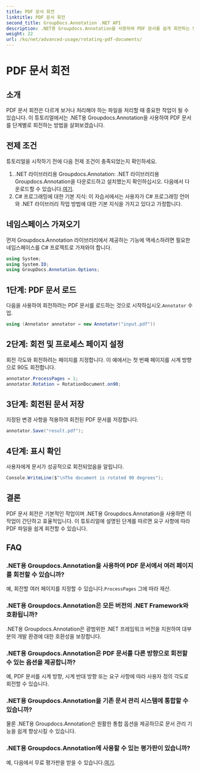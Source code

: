 ```yaml
---
title: PDF 문서 회전
linktitle: PDF 문서 회전
second_title: GroupDocs.Annotation .NET API
description: .NET용 Groupdocs.Annotation을 사용하여 PDF 문서를 쉽게 회전하는 방법을 알아보세요. 문서 관리 효율성을 향상시킵니다.
weight: 22
url: /ko/net/advanced-usage/rotating-pdf-documents/
---
```


# PDF 문서 회전

## 소개
PDF 문서 회전은 다르게 보거나 처리해야 하는 파일을 처리할 때 중요한 작업이 될 수 있습니다. 이 튜토리얼에서는 .NET용 Groupdocs.Annotation을 사용하여 PDF 문서를 단계별로 회전하는 방법을 살펴보겠습니다.
## 전제 조건
튜토리얼을 시작하기 전에 다음 전제 조건이 충족되었는지 확인하세요.
1.  .NET 라이브러리용 Groupdocs.Annotation: .NET 라이브러리용 Groupdocs.Annotation을 다운로드하고 설치했는지 확인하십시오. 다음에서 다운로드할 수 있습니다.[여기](https://releases.groupdocs.com/annotation/net/).
2. C# 프로그래밍에 대한 기본 지식: 이 자습서에서는 사용자가 C# 프로그래밍 언어와 .NET 라이브러리 작업 방법에 대한 기본 지식을 가지고 있다고 가정합니다.

## 네임스페이스 가져오기
먼저 Groupdocs.Annotation 라이브러리에서 제공하는 기능에 액세스하려면 필요한 네임스페이스를 C# 프로젝트로 가져와야 합니다.
```csharp
using System;
using System.IO;
using GroupDocs.Annotation.Options;
```
## 1단계: PDF 문서 로드
 다음을 사용하여 회전하려는 PDF 문서를 로드하는 것으로 시작하십시오.`Annotator` 수업.
```csharp
using (Annotator annotator = new Annotator("input.pdf"))
```
## 2단계: 회전 및 프로세스 페이지 설정
회전 각도와 회전하려는 페이지를 지정합니다. 이 예에서는 첫 번째 페이지를 시계 방향으로 90도 회전합니다.
```csharp
annotator.ProcessPages = 1;
annotator.Rotation = RotationDocument.on90;
```
## 3단계: 회전된 문서 저장
지정된 변경 사항을 적용하여 회전된 PDF 문서를 저장합니다.
```csharp
annotator.Save("result.pdf");
```
## 4단계: 표시 확인
사용자에게 문서가 성공적으로 회전되었음을 알립니다.
```csharp
Console.WriteLine($"\nThe document is rotated 90 degrees");
```

## 결론
PDF 문서 회전은 기본적인 작업이며 .NET용 Groupdocs.Annotation을 사용하면 이 작업이 간단하고 효율적입니다. 이 튜토리얼에 설명된 단계를 따르면 요구 사항에 따라 PDF 파일을 쉽게 회전할 수 있습니다.
## FAQ
### .NET용 Groupdocs.Annotation을 사용하여 PDF 문서에서 여러 페이지를 회전할 수 있습니까?
 예, 회전할 여러 페이지를 지정할 수 있습니다.`ProcessPages` 그에 따라 재산.
### .NET용 Groupdocs.Annotation은 모든 버전의 .NET Framework와 호환됩니까?
.NET용 Groupdocs.Annotation은 광범위한 .NET 프레임워크 버전을 지원하여 대부분의 개발 환경에 대한 호환성을 보장합니다.
### .NET용 Groupdocs.Annotation은 PDF 문서를 다른 방향으로 회전할 수 있는 옵션을 제공합니까?
예, PDF 문서를 시계 방향, 시계 반대 방향 또는 요구 사항에 따라 사용자 정의 각도로 회전할 수 있습니다.
### .NET용 Groupdocs.Annotation을 기존 문서 관리 시스템에 통합할 수 있습니까?
물론 .NET용 Groupdocs.Annotation은 원활한 통합 옵션을 제공하므로 문서 관리 기능을 쉽게 향상시킬 수 있습니다.
### .NET용 Groupdocs.Annotation에 사용할 수 있는 평가판이 있습니까?
 예, 다음에서 무료 평가판을 받을 수 있습니다.[여기](https://releases.groupdocs.com/).